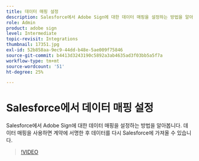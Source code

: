 ```yaml
---
title: 데이터 매핑 설정
description: Salesforce에서 Adobe Sign에 대한 데이터 매핑을 설정하는 방법을 알아봅니다
role: Admin
product: adobe sign
level: Intermediate
topic-revisit: Integrations
thumbnail: 17351.jpg
exl-id: 52b858aa-9ec9-44dd-b48e-5ae009f75846
source-git-commit: b4413d3243190c5892a3ab4635ad3f03bb5a5f7a
workflow-type: tm+mt
source-wordcount: '51'
ht-degree: 25%

---
```


# Salesforce에서 데이터 매핑 설정

Salesforce에서 Adobe Sign에 대한 데이터 매핑을 설정하는 방법을 알아봅니다. 데이터 매핑을 사용하면 계약에 서명한 후 데이터를 다시 Salesforce에 가져올 수 있습니다.

>[!VIDEO](https://video.tv.adobe.com/v/17351?hidetitle=true)
